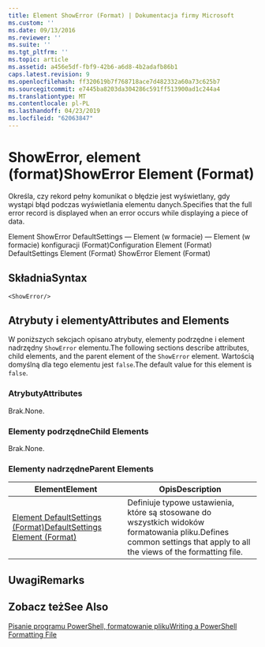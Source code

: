 ```yaml
---
title: Element ShowError (Format) | Dokumentacja firmy Microsoft
ms.custom: ''
ms.date: 09/13/2016
ms.reviewer: ''
ms.suite: ''
ms.tgt_pltfrm: ''
ms.topic: article
ms.assetid: a456e5df-fbf9-42b6-a6d8-4b2adafb86b1
caps.latest.revision: 9
ms.openlocfilehash: ff320619b7f768718ace7d482332a60a73c625b7
ms.sourcegitcommit: e7445ba8203da304286c591ff513900ad1c244a4
ms.translationtype: MT
ms.contentlocale: pl-PL
ms.lasthandoff: 04/23/2019
ms.locfileid: "62063847"
---
```

# <a name="showerror-element-format"></a><span data-ttu-id="53dab-102">ShowError, element (format)</span><span class="sxs-lookup"><span data-stu-id="53dab-102">ShowError Element (Format)</span></span>

<span data-ttu-id="53dab-103">Określa, czy rekord pełny komunikat o błędzie jest wyświetlany, gdy wystąpi błąd podczas wyświetlania elementu danych.</span><span class="sxs-lookup"><span data-stu-id="53dab-103">Specifies that the full error record is displayed when an error occurs while displaying a piece of data.</span></span>

<span data-ttu-id="53dab-104">Element ShowError DefaultSettings — Element (w formacie) — Element (w formacie) konfiguracji (Format)</span><span class="sxs-lookup"><span data-stu-id="53dab-104">Configuration Element (Format) DefaultSettings Element (Format) ShowError Element (Format)</span></span>

## <a name="syntax"></a><span data-ttu-id="53dab-105">Składnia</span><span class="sxs-lookup"><span data-stu-id="53dab-105">Syntax</span></span>

```scr
<ShowError/>
```

## <a name="attributes-and-elements"></a><span data-ttu-id="53dab-106">Atrybuty i elementy</span><span class="sxs-lookup"><span data-stu-id="53dab-106">Attributes and Elements</span></span>

<span data-ttu-id="53dab-107">W poniższych sekcjach opisano atrybuty, elementy podrzędne i element nadrzędny `ShowError` elementu.</span><span class="sxs-lookup"><span data-stu-id="53dab-107">The following sections describe attributes, child elements, and the parent element of the `ShowError` element.</span></span> <span data-ttu-id="53dab-108">Wartością domyślną dla tego elementu jest `false`.</span><span class="sxs-lookup"><span data-stu-id="53dab-108">The default value for this element is `false`.</span></span>

### <a name="attributes"></a><span data-ttu-id="53dab-109">Atrybuty</span><span class="sxs-lookup"><span data-stu-id="53dab-109">Attributes</span></span>

<span data-ttu-id="53dab-110">Brak.</span><span class="sxs-lookup"><span data-stu-id="53dab-110">None.</span></span>

### <a name="child-elements"></a><span data-ttu-id="53dab-111">Elementy podrzędne</span><span class="sxs-lookup"><span data-stu-id="53dab-111">Child Elements</span></span>

<span data-ttu-id="53dab-112">Brak.</span><span class="sxs-lookup"><span data-stu-id="53dab-112">None.</span></span>

### <a name="parent-elements"></a><span data-ttu-id="53dab-113">Elementy nadrzędne</span><span class="sxs-lookup"><span data-stu-id="53dab-113">Parent Elements</span></span>

|<span data-ttu-id="53dab-114">Element</span><span class="sxs-lookup"><span data-stu-id="53dab-114">Element</span></span>|<span data-ttu-id="53dab-115">Opis</span><span class="sxs-lookup"><span data-stu-id="53dab-115">Description</span></span>|
|-------------|-----------------|
|[<span data-ttu-id="53dab-116">Element DefaultSettings (Format)</span><span class="sxs-lookup"><span data-stu-id="53dab-116">DefaultSettings Element (Format)</span></span>](./defaultsettings-element-format.md)|<span data-ttu-id="53dab-117">Definiuje typowe ustawienia, które są stosowane do wszystkich widoków formatowania pliku.</span><span class="sxs-lookup"><span data-stu-id="53dab-117">Defines common settings that apply to all the views of the formatting file.</span></span>|

## <a name="remarks"></a><span data-ttu-id="53dab-118">Uwagi</span><span class="sxs-lookup"><span data-stu-id="53dab-118">Remarks</span></span>

## <a name="see-also"></a><span data-ttu-id="53dab-119">Zobacz też</span><span class="sxs-lookup"><span data-stu-id="53dab-119">See Also</span></span>

[<span data-ttu-id="53dab-120">Pisanie programu PowerShell, formatowanie pliku</span><span class="sxs-lookup"><span data-stu-id="53dab-120">Writing a PowerShell Formatting File</span></span>](./writing-a-powershell-formatting-file.md)
